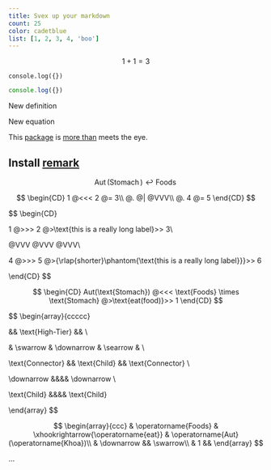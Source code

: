 ```yaml
---
title: Svex up your markdown
count: 25
color: cadetblue
list: [1, 2, 3, 4, 'boo']
---
```


<script>
    import Define from '$lib/mathEnv/Define.svelte'
    import Example from '$lib/mathEnv/Example.svelte'
    import Proof from '$lib/mathEnv/Proof.svelte'
    import Proposition from '$lib/mathEnv/Proposition.svelte'
    import Equation from '$lib/mathEnv/Equation.svelte'

    let i = $state(0)
</script>

$$
    1+1=3
$$

```vanvo
console.log({})
```

```js
console.log({})
```

<Define label="new-def">

New definition

</Define>

<Equation label="new-eq">

New equation

</Equation>

This [package][1] is [more than][2nd-half-idiom] meets the eye.

## Install [remark][8]

$$
\operatorname{Aut}(\operatorname{Stomach}) \hookleftarrow \operatorname{Foods}
$$

$$
\begin{CD}
     1 @<<< 2 @= 3\\
     @. @| @VVV\\
     @. 4 @= 5
\end{CD}
$$

$$
\begin{CD}

1 @>>> 2
@>\text{this is a really long label}>> 3\\

@VVV @VVV @VVV\\

4 @>>> 5 @>{\rlap{$\scriptstyle{\text{shorter}}$}\phantom{\text{this is a really long label}}}>> 6

\end{CD}
$$

$$
\begin{CD}
Aut(\text{Stomach}) @<<< \text{Foods} \times \text{Stomach}
@>\text{eat(food)}>> 1
\end{CD}
$$

$$
\begin{array}{ccccc}

&& \text{High-Tier} && \\

& \swarrow & \downarrow & \searrow & \\

\text{Connector} && \text{Child} && \text{Connector} \\

\downarrow &&&& \downarrow \\

\text{Child} &&&& \text{Child}

\end{array}
$$

$$
\begin{array}{ccc}
& \operatorname{Foods} & \xhookrightarrow{\operatorname{eat}} & \operatorname{Aut}(\operatorname{Khoa})\\
& \downarrow && \swarrow\\
& 1 &&
\end{array}
$$

…

[1st-half-idiom]: https://meme-link-1
[2nd-half-idiom]: https://meme-link-2
[1]: https://npm.im/some-package
[2]: #install
[3]: #usage
[4]: #api
[5]: #related
[6]: #contributing-and-support
[7]: #contributors
[8]: https://npm.im/remark
